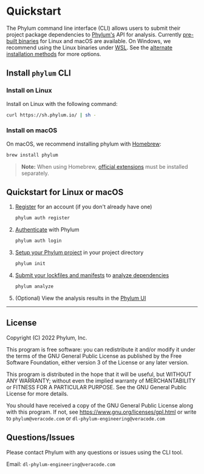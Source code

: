 # Quickstart

The Phylum command line interface (CLI) allows users to submit their project package dependencies to [Phylum's](https://app.phylum.io) API for analysis. Currently [pre-built binaries](https://github.com/phylum-dev/cli/releases) for Linux and macOS are available. On Windows, we recommend using the Linux binaries under [WSL](https://learn.microsoft.com/en-us/windows/wsl/). See the [alternate installation methods](./alternate_install.md) for more options.

## Install `phylum` CLI

### Install on Linux

Install on Linux with the following command:

```sh
curl https://sh.phylum.io/ | sh -
```

### Install on macOS

On macOS, we recommend installing phylum with [Homebrew](https://brew.sh/):

```sh
brew install phylum
```

> **Note:** When using Homebrew, [official extensions][] must be installed separately.

[official extensions]: https://github.com/phylum-dev/cli/tree/main/extensions

## Quickstart for Linux or macOS

1. [Register](./commands/phylum_auth_register.md) for an account (if you don't already have one)

   ```sh
   phylum auth register
   ```

2. [Authenticate](./commands/phylum_auth_login.md) with Phylum

   ```sh
   phylum auth login
   ```

3. [Setup your Phylum project](./commands/phylum_init.md) in your project directory

   ```sh
   phylum init
   ```

4. [Submit your lockfiles and manifests](./commands/phylum_analyze.md) to [analyze dependencies](./analyzing_dependencies.md)

   ```sh
   phylum analyze
   ```

5. (Optional) View the analysis results in the [Phylum UI](https://app.phylum.io/auth/login)

---
## License

Copyright (C) 2022  Phylum, Inc.

This program is free software: you can redistribute it and/or modify it under
the terms of the GNU General Public License as published by the Free Software
Foundation, either version 3 of the License or any later version.

This program is distributed in the hope that it will be useful, but WITHOUT
ANY WARRANTY; without even the implied warranty of MERCHANTABILITY or FITNESS
FOR A PARTICULAR PURPOSE. See the GNU General Public License for more details.

You should have received a copy of the GNU General Public License along with
this program. If not, see <https://www.gnu.org/licenses/gpl.html> or write to
`phylum@veracode.com` or `dl-phylum-engineering@veracode.com`

## Questions/Issues

Please contact Phylum with any questions or issues using the CLI tool.

Email: `dl-phylum-engineering@veracode.com`
